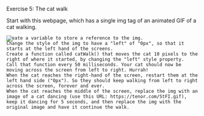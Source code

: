Exercise 5: The cat walk

Start with this webpage, which has a single img tag of an animated GIF of a cat walking.

<!DOCTYPE html>
<html>
  <head>
    <meta charset="utf-8" />
    <title>Cat Walk</title>
  </head>
  <body>
    <img style="position:absolute;" src="http://www.anniemation.com/clip_art/images/cat-walk.gif" />
  </body>
</html>

    Create a variable to store a reference to the img.
    Change the style of the img to have a "left" of "0px", so that it starts at the left hand of the screens.
    Create a function called catWalk() that moves the cat 10 pixels to the right of where it started, by changing the "left" style property.
    Call that function every 50 milliseconds. Your cat should now be moving across the screen from left to right. Hurrah!
    When the cat reaches the right-hand of the screen, restart them at the left hand side ("0px"). So they should keep walking from left to right across the screen, forever and ever.
    When the cat reaches the middle of the screen, replace the img with an image of a cat dancing (use this URL: https://tenor.com/StFI.gif), keep it dancing for 5 seconds, and then replace the img with the original image and have it continue the walk.
